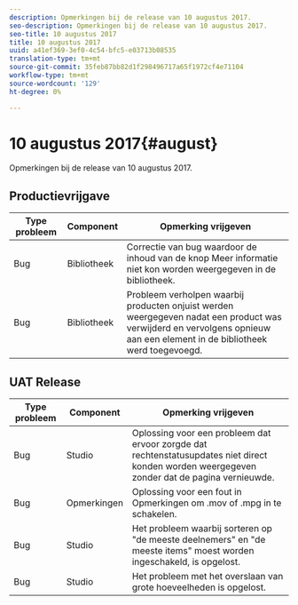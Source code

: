 ```yaml
---
description: Opmerkingen bij de release van 10 augustus 2017.
seo-description: Opmerkingen bij de release van 10 augustus 2017.
seo-title: 10 augustus 2017
title: 10 augustus 2017
uuid: a41ef369-3ef0-4c54-bfc5-e03713b08535
translation-type: tm+mt
source-git-commit: 35feb87bb82d1f298496717a65f1972cf4e71104
workflow-type: tm+mt
source-wordcount: '129'
ht-degree: 0%

---
```



# 10 augustus 2017{#august}

Opmerkingen bij de release van 10 augustus 2017.

## Productievrijgave

| **Type probleem** | **Component** | **Opmerking vrijgeven** |
|---|---|---|
| Bug | Bibliotheek | Correctie van bug waardoor de inhoud van de knop Meer informatie niet kon worden weergegeven in de bibliotheek. |
| Bug | Bibliotheek | Probleem verholpen waarbij producten onjuist werden weergegeven nadat een product was verwijderd en vervolgens opnieuw aan een element in de bibliotheek werd toegevoegd. |

## UAT Release

| **Type probleem** | **Component** | **Opmerking vrijgeven** |
|---|---|---|
| Bug | Studio | Oplossing voor een probleem dat ervoor zorgde dat rechtenstatusupdates niet direct konden worden weergegeven zonder dat de pagina vernieuwde. |
| Bug | Opmerkingen | Oplossing voor een fout in Opmerkingen om .mov of .mpg in te schakelen. |
| Bug | Studio | Het probleem waarbij sorteren op &quot;de meeste deelnemers&quot; en &quot;de meeste items&quot; moest worden ingeschakeld, is opgelost. |
| Bug | Studio | Het probleem met het overslaan van grote hoeveelheden is opgelost. |

